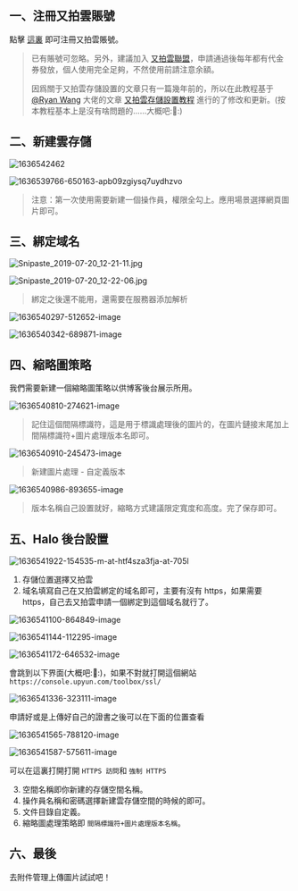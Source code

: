 ## 一、注冊又拍雲賬號

點擊 <a href="https://console.upyun.com/register/?invite=B1K7kNtvt"  target="_blank">這裏</a> 即可注冊又拍雲賬號。

> 已有賬號可忽略。另外，建議加入 <a href="https://www.upyun.com/league"  target="_blank">又拍雲聯盟</a>，申請通過後每年都有代金券發放，個人使用完全足夠，不然使用前請注意余額。
> 
> 因爲關于又拍雲存儲設置的文章只有一篇幾年前的，所以在此教程基于 <a href="https://bbs.halo.run/u/ryanwang"  target="_blank">@Ryan Wang</a> 大佬的文章 <a href="https://bbs.halo.run/d/150"  target="_blank">又拍雲存儲設置教程</a> 進行的了修改和更新。(按本教程基本上是沒有啥問題的......大概吧:🧐:)

## 二、新建雲存儲

![1636542462](https://tupian.clotliu.com/0354560ac6154ee18570ae2bc8aa2ff2.jpg)

![1636539766-650163-apb09zgiysq7uydhzvo](https://tupian.clotliu.com/fb6cf308e80bcc4f4c376f182e345ea7.png)
> 注意：第一次使用需要新建一個操作員，權限全勾上。應用場景選擇網頁圖片即可。

## 三、綁定域名

![Snipaste_2019-07-20_12-21-11.jpg](https://i.loli.net/2019/07/20/5d3296c6a654743117.jpg)

![Snipaste_2019-07-20_12-22-06.jpg](https://i.loli.net/2019/07/20/5d3296fca0f5f83331.jpg)

> 綁定之後還不能用，還需要在服務器添加解析

![1636540297-512652-image](https://tupian.clotliu.com/00b2e77d18424820c7d37f17024635fc.png)

![1636540342-689871-image](https://tupian.clotliu.com/822aa86438ba381789f339914b55c6cf.png)

## 四、縮略圖策略

我們需要新建一個縮略圖策略以供博客後台展示所用。

![1636540810-274621-image](https://tupian.clotliu.com/0caaa97a401d89e883c4390b936cd3b2.png)

> 記住這個間隔標識符，這是用于標識處理後的圖片的，在圖片鏈接末尾加上間隔標識符+圖片處理版本名即可。

![1636540910-245473-image](https://tupian.clotliu.com/f9e2372f79ff942978af69fd069379e8.png)

> 新建圖片處理 - 自定義版本

![1636540986-893655-image](https://tupian.clotliu.com/9dff32715067df9c92f3c57f6010f0f1.png)

> 版本名稱自己設置就好，縮略方式建議限定寬度和高度。完了保存即可。

## 五、Halo 後台設置

![1636541922-154535-m-at-htf4sza3fja-at-705l](https://tupian.clotliu.com/8d7281743f28b00730c120bd17bddf3e.png)

1. 存儲位置選擇又拍雲
2. 域名填寫自己在又拍雲綁定的域名即可，主要有沒有 https，如果需要 https，自己去又拍雲申請一個綁定到這個域名就行了。

![1636541100-864849-image](https://tupian.clotliu.com/cd6da8d752d304fcce67b447ee8d2ef3.png)

![1636541144-112295-image](https://tupian.clotliu.com/3fce0155d67bdc5fd5b81cf3247077e1.png)

![1636541172-646532-image](https://tupian.clotliu.com/3ba592bba4853f56290234d5d1673be9.png)

會跳到以下界面(大概吧:🧐:)，如果不對就打開這個網站`https://console.upyun.com/toolbox/ssl/`

![1636541336-323111-image](https://tupian.clotliu.com/f29176e3ca5304d139511053db3c3873.png)

申請好或是上傳好自己的證書之後可以在下面的位置查看

![1636541565-788120-image](https://tupian.clotliu.com/2b39f2c27b1c8d91cba65025b4735567.png)

![1636541587-575611-image](https://tupian.clotliu.com/e63fe4c99fb5d56d152a46cf9d63ae4a.png)

可以在這裏打開打開 `HTTPS 訪問`和 `強制 HTTPS`

3. 空間名稱即你新建的存儲空間名稱。
4. 操作員名稱和密碼選擇新建雲存儲空間的時候的即可。
5. 文件目錄自定義。
6. 縮略圖處理策略即 `間隔標識符+圖片處理版本名稱`。

## 六、最後

去附件管理上傳圖片試試吧！

